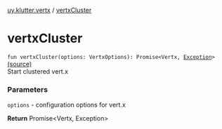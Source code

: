 [uy.klutter.vertx](index.md) / [vertxCluster](.)


# vertxCluster
<code>fun vertxCluster(options: VertxOptions): Promise<Vertx, [Exception](http://docs.oracle.com/javase/6/docs/api/java/lang/Exception.html)></code> [(source)](https://github.com/kohesive/klutter/blob/master/vertx3-jdk8/src/main/kotlin/uy/klutter/vertx/Vertx.kt#L80)<br/>
Start clustered vert.x

### Parameters
`options` - configuration options for vert.x

**Return**
Promise&lt;Vertx, Exception&gt;



